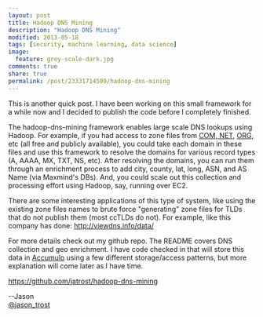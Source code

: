 ```yaml
---
layout: post
title: Hadoop DNS Mining
description: "Hadoop DNS Mining"
modified: 2013-05-18
tags: [security, machine learning, data science]
image:
  feature: grey-scale-dark.jpg
comments: true
share: true
permalink: /post/23331714509/hadoop-dns-mining
---
```


This is another quick post.  I have been working on this small framework for a while now and I decided to publish the code before I completely finished.

The hadoop-dns-mining framework enables large scale DNS lookups using Hadoop.  For example, if you had access to zone files from [COM, NET](http://www.verisigninc.com/en_US/products-and-services/domain-name-services/grow-your-domain-name-business/tld-zone-access/index.xhtml), [ORG](http://www.pir.org/help/access), etc (all free and publicly available), you could take each domain in these files and use this framework to resolve the domains for various record types (A, AAAA, MX, TXT, NS, etc).  After resolving the domains, you can run them through an enrichment process to add city, county, lat, long, ASN, and AS Name (via Maxmind's DBs).  And, you could scale out this collection and processing effort using Hadoop, say, running over EC2.

There are some interesting applications of this type of system, like using the existing zone files names to brute force "generating" zone files for TLDs that do not publish them (most ccTLDs do not).  For example, like this company has done: http://viewdns.info/data/

For more details check out my github repo.  The README covers DNS collection and geo enrichment.  I have code checked in that will store this data in [Accumulo](http://accumulo.apache.org/) using a few different storage/access patterns, but more explanation will come later as I have time.

https://github.com/jatrost/hadoop-dns-mining

--Jason<br />
[@jason_trost](https://twitter.com/#!/jason_trost)

